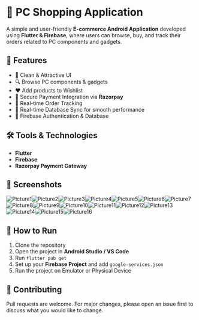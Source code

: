 # 🛒 PC Shopping Application

A simple and user-friendly **E-commerce Android Application** developed using **Flutter & Firebase**, where users can browse, buy, and track their orders related to PC components and gadgets.

## 🚀 Features

- 📱 Clean & Attractive UI
- 🔍 Browse PC components & gadgets
- ❤️ Add products to Wishlist
- 🛒 Secure Payment Integration via **Razorpay**
- 🚚 Real-time Order Tracking
- 🔄 Real-time Database Sync for smooth performance
- 📂 Firebase Authentication & Database

## 🛠️ Tools & Technologies

- **Flutter**
- **Firebase**
- **Razorpay Payment Gateway**

## 📸 Screenshots
![Picture1](https://github.com/user-attachments/assets/d78d83f8-188b-435a-aca1-89e8d2bb5f17)![Picture2](https://github.com/user-attachments/assets/e83d67cd-fe3f-4c08-8dbe-bce122dc6265)![Picture3](https://github.com/user-attachments/assets/5e1901f8-02cf-4948-a681-10b3a5a4542a)![Picture4](https://github.com/user-attachments/assets/7d404965-e7d5-4cf6-ae6f-48fbce20189d)![Picture5](https://github.com/user-attachments/assets/7ce4ceb9-6675-49f0-8d7f-1778171666a4)![Picture6](https://github.com/user-attachments/assets/2c10aae1-eb09-41a0-88a6-3af60a775d6b)![Picture7](https://github.com/user-attachments/assets/e2d8cd10-073c-4f1d-86a5-8321c4495868)![Picture8](https://github.com/user-attachments/assets/2d530235-325c-4805-aceb-5df94420780c)![Picture9](https://github.com/user-attachments/assets/14a56fed-24ce-4b2a-92be-dae081256e6c)![Picture10](https://github.com/user-attachments/assets/c8356941-c42d-402c-b680-1a6a19f54c19)![Picture11](https://github.com/user-attachments/assets/7585896c-15c1-457e-9433-9ddb68d874e9)![Picture12](https://github.com/user-attachments/assets/547659fe-8d9e-4229-ae44-eaa1fe0cd4be)![Picture13](https://github.com/user-attachments/assets/29a6b309-a212-4e6f-8779-10d6942e2f54)![Picture14](https://github.com/user-attachments/assets/1ce37d4f-5d6d-456b-bdbf-d762554624ea)![Picture15](https://github.com/user-attachments/assets/3124447c-43d0-4d9c-b4d9-0d448c899eb0)![Picture16](https://github.com/user-attachments/assets/e02ec69a-ba61-43cc-93cb-d9a17215711d)

## 📌 How to Run

1. Clone the repository
2. Open the project in **Android Studio / VS Code**
3. Run `flutter pub get`
4. Set up your **Firebase Project** and add `google-services.json`
5. Run the project on Emulator or Physical Device

## 🤝 Contributing

Pull requests are welcome. For major changes, please open an issue first to discuss what you would like to change.


